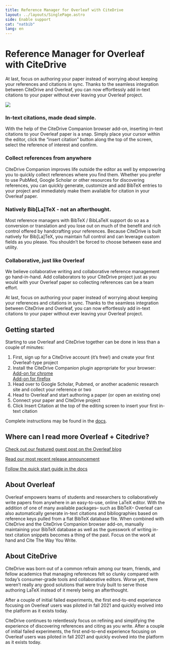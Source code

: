 ```yaml
---
title: Reference Manager for Overleaf with CiteDrive
layout: ../layouts/SinglePage.astro
side: Enable support
cat: "natbib"
lang: en
---
```


# Reference Manager for Overleaf with CiteDrive

At last, focus on authoring your paper instead of worrying about keeping your references and citations in sync. Thanks to the seamless integration between CiteDrive and Overleaf, you can now effortlessly add in-text citations to your paper without ever leaving your Overleaf project.

![](dasd)


### In-text citations, made dead simple.

With the help of the CiteDrive Companion browser add-on, inserting in-text citations to your Overleaf paper is a snap. Simply place your cursor within the editor, click the “insert citation” button along the top of the screen, select the reference of interest and confirm.

### Collect references from anywhere

CiteDrive Companion improves life outside the editor as well by empowering you to quickly collect references where you find them. Whether you prefer to use PubMed, Google Scholar or other resources for discovering references, you can quickly generate, customize and add BibTeX entries to your project and immediately make them available for citation in your Overleaf paper.

### Natively Bib[La]TeX - not an afterthought.

Most reference managers with BibTeX / BibLaTeX support do so as a conversion or translation and you lose out on much of the benefit and rich control offered by handcrafting your references. Because CiteDrive is built natively for Bib[La]TeX, you maintain full control and can leverage custom fields as you please. You shouldn’t be forced to choose between ease and utility.

### Collaborative, just like Overleaf

We believe collaborative writing and collaborative reference management go hand-in-hand. Add collaborators to your CiteDrive project just as you would with your Overleaf paper so collecting references can be a team effort.

At last, focus on authoring your paper instead of worrying about keeping your references and citations in sync. Thanks to the seamless integration between CiteDrive and Overleaf, you can now effortlessly add in-text citations to your paper without ever leaving your Overleaf project.


## Getting started

Starting to use Overleaf and CiteDrive together can be done in less than a couple of minutes:

1.  First, sign up for a CiteDrive account (it’s free!) and create your first Overleaf-type project
2.  Install the CiteDrive Companion plugin appropriate for your browser:  
    [Add-on for chrome](https://chrome.google.com/webstore/detail/citedrive-bibtex-companio/gmmonfphegngpcbcapfbgembkjeookik)  
    [Add-on for firefox](https://addons.mozilla.org/af/firefox/addon/citedrive-companion/)
3.  Head over to Google Scholar, Pubmed, or another academic research site and collect your reference or two
4.  Head to Overleaf and start authoring a paper (or open an existing one)
5.  Connect your paper and CiteDrive project
6.  Click Insert Citation at the top of the editing screen to insert your first in-text citation

Complete instructions may be found in the [docs](https://docs.citedrive.com/).

## Where can I read more Overleaf + Citedrive?

[Check out our featured guest post on the Overleaf blog](https://www.overleaf.com/blog/citedrive-easy-reference-management-for-overleaf)

[Read our most recent release announcement](https://citedrive.medium.com/citedrive-january-2022-release-497d3a5abdb6)

[Follow the quick start guide in the docs](https://docs.citedrive.com/)

## About Overleaf

Overleaf empowers teams of students and researchers to collaboratively write papers from anywhere in an easy-to-use, online LaTeX editor. With the addition of one of many available packages– such as BibTeX– Overleaf can also automatically generate in-text citations and bibliographies based on reference keys pulled from a flat BibTeX database file. When combined with CiteDrive and the CiteDrive Companion browser add-on, manually maintaining your BibTeX database as well as the guesswork of writing in-text citation snippets becomes a thing of the past. Focus on the work at hand and Cite The Way You Write.

## About CiteDrive

CiteDrive was born out of a common refrain among our team, friends, and fellow academics that managing references felt so clunky compared with today’s consumer-grade tools and collaborative editors. Worse yet, there weren’t really any good solutions that were truly built to serve those authoring LaTeX instead of it merely being an afterthought.

After a couple of initial failed experiments, the first end-to-end experience focusing on Overleaf users was piloted in fall 2021 and quickly evolved into the platform as it exists today.

CiteDrive continues to relentlessly focus on refining and simplifying the experience of discovering references and citing as you write. After a couple of initial failed experiments, the first end-to-end experience focusing on Overleaf users was piloted in fall 2021 and quickly evolved into the platform as it exists today.
